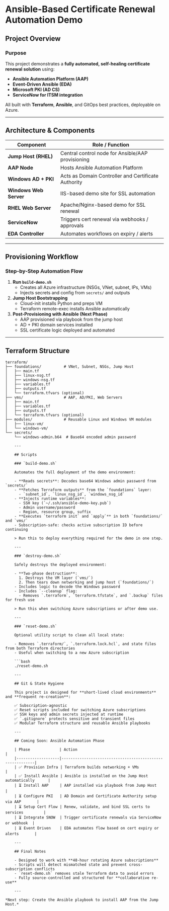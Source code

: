 # Ansible-Based Certificate Renewal Automation Demo

## Project Overview

### Purpose

This project demonstrates a **fully automated, self-healing certificate renewal solution** using:

- **Ansible Automation Platform (AAP)**
- **Event-Driven Ansible (EDA)**
- **Microsoft PKI (AD CS)**
- **ServiceNow for ITSM integration**

All built with **Terraform**, **Ansible**, and GitOps best practices, deployable on Azure.

---

## Architecture & Components

| Component              | Role / Function                                      |
|------------------------|------------------------------------------------------|
| **Jump Host (RHEL)**   | Central control node for Ansible/AAP provisioning    |
| **AAP Node**           | Hosts Ansible Automation Platform                    |
| **Windows AD + PKI**   | Acts as Domain Controller and Certificate Authority  |
| **Windows Web Server** | IIS-based demo site for SSL automation               |
| **RHEL Web Server**    | Apache/Nginx-based demo for SSL renewal              |
| **ServiceNow**         | Triggers cert renewal via webhooks / approvals       |
| **EDA Controller**     | Automates workflows on expiry / alerts               |

---

## Provisioning Workflow

### Step-by-Step Automation Flow

1. **Run `build-demo.sh`**
   - Creates all Azure infrastructure (NSGs, VNet, subnet, IPs, VMs)
   - Injects secrets and config from `secrets/` and outputs
2. **Jump Host Bootstrapping**
   - Cloud-init installs Python and preps VM
   - Terraform remote-exec installs Ansible automatically
3. **Post-Provisioning with Ansible (Next Phase)**
   - AAP provisioned via playbook from the jump host
   - AD + PKI domain services installed
   - SSL certificate logic deployed and automated

---

## Terraform Structure

```text
terraform/
├── foundations/          # VNet, Subnet, NSGs, Jump Host
│   ├── main.tf
│   ├── linux-nsg.tf
│   ├── windows-nsg.tf
│   ├── variables.tf
│   ├── outputs.tf
│   └── terraform.tfvars (optional)
├── vms/                  # AAP, AD/PKI, Web Servers
│   ├── main.tf
│   ├── variables.tf
│   ├── outputs.tf
│   └── terraform.tfvars (optional)
├── modules/              # Reusable Linux and Windows VM modules
│   ├── linux-vm/
│   └── windows-vm/
└── secrets/
    └── windows-admin.b64  # Base64 encoded admin password

    ---

    ## Scripts

    ### `build-demo.sh`

    Automates the full deployment of the demo environment:

    - **Reads secrets**: Decodes base64 Windows admin password from `secrets/`
    - **Fetches Terraform outputs** from the `foundations` layer:
      - `subnet_id`, `linux_nsg_id`, `windows_nsg_id`
    - **Injects runtime variables**:
      - SSH key (`~/.ssh/ansible-demo-key.pub`)
      - Admin username/password
      - Region, resource group, suffix
    - **Executes `terraform init` and `apply`** in both `foundations/` and `vms/`
    - Subscription-safe: checks active subscription ID before continuing

    > Run this to deploy everything required for the demo in one step.

    ---

    ### `destroy-demo.sh`

    Safely destroys the deployed environment:

    - **Two-phase destruction**:
      1. Destroys the VM layer (`vms/`)
      2. Then tears down networking and jump host (`foundations/`)
    - Includes logic to decode the Windows password
    - Includes `--cleanup` flag:
      - Removes `.terraform`, `terraform.tfstate`, and `.backup` files for fresh use

    > Run this when switching Azure subscriptions or after demo use.

    ---

    ### `reset-demo.sh`

    Optional utility script to clean all local state:

    - Removes `.terraform/`, `.terraform.lock.hcl`, and state files from both Terraform directories
    - Useful when switching to a new Azure subscription

    ```bash
    ./reset-demo.sh

    ---

    ## Git & State Hygiene

    This project is designed for **short-lived cloud environments** and **frequent re-creation**:

    ✅ Subscription-agnostic
    ✅ Reset scripts included for switching Azure subscriptions
    ✅ SSH keys and admin secrets injected at runtime
    ✅ `.gitignore` protects sensitive and transient files
    ✅ Modular Terraform structure and reusable Ansible playbooks

    ---

    ## Coming Soon: Ansible Automation Phase

    | Phase             | Action                                                  |
    |-------------------|----------------------------------------------------------|
    | ✅ Provision Infra | Terraform builds networking + VMs                        |
    | ✅ Install Ansible | Ansible is installed on the Jump Host automatically      |
    | ⏳ Install AAP     | AAP installed via playbook from Jump Host                |
    | ⏳ Configure PKI   | AD Domain and Certificate Authority setup via AAP       |
    | ⏳ Setup Cert Flow | Renew, validate, and bind SSL certs to services         |
    | ⏳ Integrate SNOW  | Trigger certificate renewals via ServiceNow or webhook  |
    | ⏳ Event Driven    | EDA automates flow based on cert expiry or alerts       |

    ---

    ## Final Notes

    - Designed to work with **48-hour rotating Azure subscriptions**
    - Scripts will detect mismatched state and prevent cross-subscription conflicts
    - `reset-demo.sh` removes stale Terraform data to avoid errors
    - Fully source-controlled and structured for **collaborative re-use**

    ---

*Next step: Create the Ansible playbook to install AAP from the Jump Host.*
